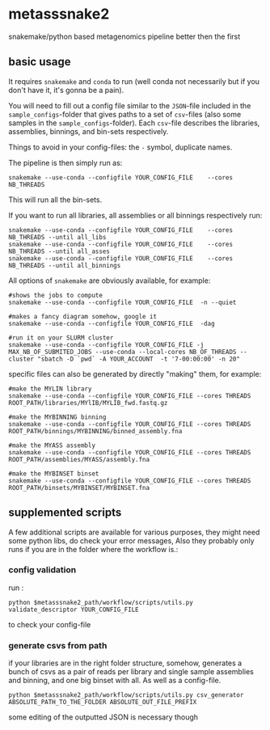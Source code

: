 # metasssnake2
snakemake/python based metagenomics pipeline better then the first

## basic usage

It requires `snakemake` and `conda` to run (well conda not necessarily but if you don't have it, it's gonna be a pain).

You will need to fill out a config file similar to the `JSON`-file included in the `sample_configs`-folder that gives paths to a set of `csv`-files (also some samples in the `sample_configs`-folder). Each `csv`-file describes the libraries, assemblies, binnings, and bin-sets respectively.

Things to avoid in your config-files: the `-` symbol, duplicate names.

The pipeline is then simply run as:

```
snakemake --use-conda --configfile YOUR_CONFIG_FILE    --cores NB_THREADS
```

This will run all the bin-sets.

If you want to run all libraries, all assemblies or all binnings respectively run:

```
snakemake --use-conda --configfile YOUR_CONFIG_FILE    --cores NB_THREADS --until all_libs
snakemake --use-conda --configfile YOUR_CONFIG_FILE    --cores NB_THREADS --until all_asses
snakemake --use-conda --configfile YOUR_CONFIG_FILE    --cores NB_THREADS --until all_binnings
```

All options of `snakemake` are obviously available, for example:

```
#shows the jobs to compute
snakemake --use-conda --configfile YOUR_CONFIG_FILE  -n --quiet

#makes a fancy diagram somehow, google it
snakemake --use-conda --configfile YOUR_CONFIG_FILE  -dag

#run it on your SLURM cluster
snakemake --use-conda --configfile YOUR_CONFIG_FILE -j MAX_NB_OF_SUBMITED_JOBS --use-conda --local-cores NB_OF_THREADS --cluster "sbatch -D `pwd` -A YOUR_ACCOUNT  -t '7-00:00:00' -n 20"
```


specific files can also be generated by directly "making" them, for example:

```
#make the MYLIN library
snakemake --use-conda --configfile YOUR_CONFIG_FILE --cores THREADS ROOT_PATH/libraries/MYlIB/MYLIB_fwd.fastq.gz

#make the MYBINNING binning
snakemake --use-conda --configfile YOUR_CONFIG_FILE --cores THREADS ROOT_PATH/binnings/MYBINNING/binned_assembly.fna

#make the MYASS assembly
snakemake --use-conda --configfile YOUR_CONFIG_FILE --cores THREADS ROOT_PATH/assemblies/MYASS/assembly.fna

#make the MYBINSET binset
snakemake --use-conda --configfile YOUR_CONFIG_FILE --cores THREADS ROOT_PATH/binsets/MYBINSET/MYBINSET.fna

```


## supplemented scripts

A few additional scripts are available for various purposes, they might need some python libs, do check your error messages, Also they probably only runs if you are in the folder where the workflow is.:

### config validation

run :

```
python $metasssnake2_path/workflow/scripts/utils.py validate_descriptor YOUR_CONFIG_FILE
```

to check your config-file

### generate csvs from path

if your libraries are in the right folder structure, somehow, generates a bunch of csvs as a pair of reads per library and single sample assemblies and binning, and one big binset with all. As well as a config-file.

```
python $metasssnake2_path/workflow/scripts/utils.py csv_generator ABSOLUTE_PATH_TO_THE_FOLDER ABSOLUTE_OUT_FILE_PREFIX
```

some editing of the outputted JSON is necessary though
